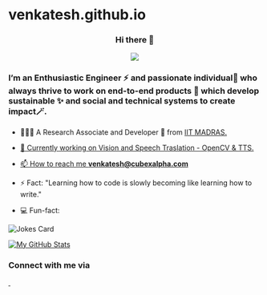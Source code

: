 # venkatesh.github.io
<h3 align ="center">
    Hi there 👋
   </h3>
   <div align="center">
   <img src ="https://readme-typing-svg.herokuapp.com?lines=Welcome+to+My+Profile!+%F0%9F%98%80" ></div>
   
   <h3 align="left">I’m an Enthusiastic Engineer ⚡ and passionate individual🧩 who always thrive to work on end-to-end products 🔎 which develop sustainable ✨ and social and technical systems to create impact🪄.  </a></h3>
   
   - 👨🏾‍💻 A Research Associate and Developer 📖 from <a href="https://www.youtube.com/watch?v=zg9M_65pW3k">IIT MADRAS.

   - 🤖 Currently working on Vision and Speech Traslation - OpenCV & TTS.
     
   - 📫 How to reach me **venkatesh@cubexalpha.com**
   
   - ⚡ Fact: "Learning how to code is slowly becoming like learning how to write."
   
   - 💻 Fun-fact:
   
   ![Jokes Card](https://readme-jokes.vercel.app/api)
      
   [![My GitHub Stats](https://github-readme-stats.vercel.app/api?username=venkatesh19v&show_icons=true&theme=radical)]()
   
   <a href="https://github.com/venkatesh19v/"></a>
   
   ### Connect with me via 
   
   <p align="left">
   <a href="https://twitter.com/itsmevenky_">    
    <img src="https://img.shields.io/badge/Twitter-1DA1F2?style=for-the-badge&logo=twitter&logoColor=white" alt="" />
    </a>
   <a href="https://www.linkedin.com/in/venkatesh19v/">  
      <img src="https://img.shields.io/badge/LinkedIn-0077B5?style=for-the-badge&logo=linkedin&logoColor=white" alt="" /> 
    </a>
   </p> 
